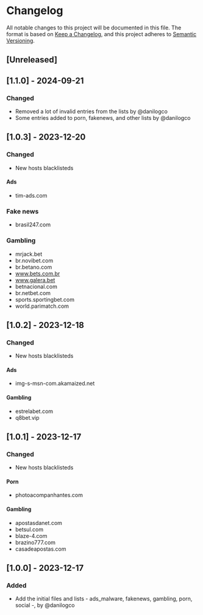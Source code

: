 # Changelog

All notable changes to this project will be documented in this file.
The format is based on [Keep a Changelog](https://keepachangelog.com/en/1.0.0/), and this project adheres to [Semantic Versioning](https://semver.org/spec/v2.0.0.html).

## [Unreleased]

## [1.1.0] - 2024-09-21

### Changed

- Removed a lot of invalid entries from the lists by @danilogco
- Some entries added to porn, fakenews, and other lists by @danilogco

## [1.0.3] - 2023-12-20

### Changed

- New hosts blacklisteds

#### Ads

- tim-ads.com

### Fake news

- brasil247.com

### Gambling

- mrjack.bet
- br.novibet.com
- br.betano.com
- www.bets.com.br
- www.galera.bet
- betnacional.com
- br.netbet.com
- sports.sportingbet.com
- world.parimatch.com

## [1.0.2] - 2023-12-18

### Changed

- New hosts blacklisteds

#### Ads

- img-s-msn-com.akamaized.net

#### Gambling

- estrelabet.com
- q8bet.vip

## [1.0.1] - 2023-12-17

### Changed

- New hosts blacklisteds

#### Porn

- photoacompanhantes.com

#### Gambling

- apostasdanet.com
- betsul.com
- blaze-4.com
- brazino777.com
- casadeapostas.com

## [1.0.0] - 2023-12-17

### Added

- Add the initial files and lists - ads_malware, fakenews, gambling, porn, social -, by @danilogco
